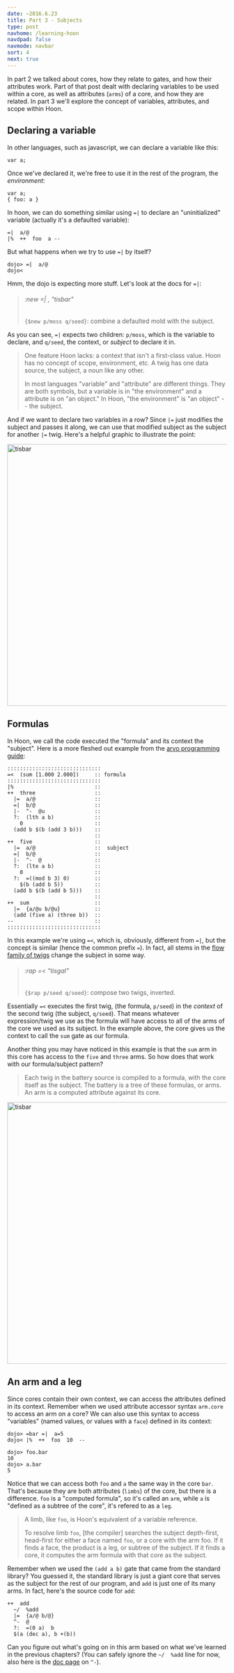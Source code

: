 ```yaml
---
date: ~2016.6.23
title: Part 3 - Subjects
type: post
navhome: /learning-hoon
navdpad: false
navmode: navbar
sort: 4
next: true
---
```


In part 2 we talked about cores, how they relate to gates, and how their attributes work. Part of that post dealt with declaring variables to be used within a core, as well as attributes (`arms`) of a core, and how they are related. In part 3 we'll explore the concept of variables, attributes, and scope within Hoon.

## Declaring a variable

In other languages, such as javascript, we can declare a variable  like this:

```
var a;
```

Once we've declared it, we're free to use it in the rest of the program, the *environment*:

```
var a;
{ foo: a }
```

In hoon, we can do something similar using `=|` to declare an "uninitialized" variable (actually it's a defaulted variable):

```
=|  a/@
|%  ++  foo  a --
```

But what happens when we try to use `=|` by itself?

```
dojo> =|  a/@
dojo<
```

Hmm, the dojo is expecting more stuff. Let's look at the docs for `=|`:

> ###### :new =| , "tisbar"
> `{$new p/moss q/seed}`: combine a defaulted mold with the subject.

As you can see, `=|` expects two children: `p/moss`, which is the variable to declare, and `q/seed`, the context, or *subject* to declare it in. 

> One feature Hoon lacks: a context that isn't a first-class value. Hoon has no concept of scope, environment, etc. A twig has one data source, the subject, a noun like any other.
>
> In most languages "variable" and "attribute" are different things. They are both symbols, but a variable is in "the environment" and a attribute is on "an object." In Hoon, "the environment" is "an object" -- the subject.

And if we want to declare two variables in a row? Since `|=` just modifies the subject and passes it along, we can use that modified subject as the subject for another `|=` twig. Here's a helpful graphic to illustrate the point:

<img src="https://dl.dropboxusercontent.com/s/k1qnge5s0e99j63/tisbar.png" alt="tisbar" width="600"/>

## Formulas

In Hoon, we call the code executed the "formula" and its context the "subject". Here is a more fleshed out example from the [arvo programming guide](http://urbit.org/docs/arvo/subject/):

```
::::::::::::::::::::::::::::::
=<  (sum [1.000 2.000])     :: formula
::::::::::::::::::::::::::::::
|%                          ::
++  three                   ::
  |=  a/@                   ::
  =|  b/@                   ::
  |-  ^-  @u                ::
  ?:  (lth a b)             ::
    0                       ::
  (add b $(b (add 3 b)))    ::
                            ::
++  five                    ::
  |=  a/@                   ::  subject
  =|  b/@                   ::
  |-  ^-  @                 ::
  ?:  (lte a b)             ::
    0                       ::
  ?:  =((mod b 3) 0)        ::
    $(b (add b 5))          ::
  (add b $(b (add b 5)))    ::
                            ::
++  sum                     ::
  |=  {a/@u b/@u}           ::
  (add (five a) (three b))  ::
--                          ::
::::::::::::::::::::::::::::::
```

In this example we're using `=<`, which is, obviously, different from `=|`, but the concept is similar (hence the common prefix `=`). In fact, all stems in the [flow family of twigs](http://urbit.org/docs/hoon/twig/tis-flow/) change the subject in some way.

> ###### :rap =< "tisgal"
> `{$rap p/seed q/seed}`: compose two twigs, inverted.

Essentially `=<` executes the first twig, (the formula, `p/seed`) in the *context* of the second twig (the subject, `q/seed`). That means whatever expression/twig we use as the formula will have access to all of the arms of the core we used as its subject. In the example above, the core gives us the context to call the `sum` gate as our formula.

Another thing you may have noticed in this example is that the `sum` arm in this core has access to the `five` and `three` arms. So how does that work with our formula/subject pattern?

> Each twig in the battery source is compiled to a formula, with the core itself as the subject. The battery is a tree of these formulas, or arms. An arm is a computed attribute against its core.

<img src="https://dl.dropboxusercontent.com/s/gvfu7hxjbjmxvtr/core.png" alt="tisbar" width="600"/>

## An arm and a leg

Since cores contain their own context, we can access the attributes defined in its context. Remember when we used attribute accessor syntax `arm.core` to access an arm on a core? We can also use this syntax to access "variables" (named values, or values with a `face`) defined in its context:

```
dojo> =bar =|  a=5
dojo< |%  ++  foo  10  --

dojo> foo.bar
10
dojo> a.bar
5
```

Notice that we can access both `foo` and `a` the same way in the core `bar`. That's because they are both attributes (`limbs`) of the core, but there is a difference. `foo` is a "computed formula", so it's called an `arm`, while `a` is "defined as a subtree of the core", it's refered to as a `leg`.

> A limb, like `foo`, is Hoon's equivalent of a variable reference.
>
> To resolve limb `foo`, [the compiler] searches the subject depth-first, head-first for either a face named `foo`, or a core with the arm foo. If it finds a face, the product is a leg, or subtree of the subject. If it finds a core, it computes the arm formula with that core as the subject.

Remember when we used the `(add a b)` gate that came from the standard library? You guessed it, the standard library is just a giant core that serves as the subject for the rest of our program, and `add` is just one of its many arms. In fact, here's the source code for `add`:

```
++  add
  ~/  %add
  |=  {a/@ b/@}
  ^-  @
  ?:  =(0 a)  b
  $(a (dec a), b +(b))
```

Can you figure out what's going on in this arm based on what we've learned in the previous chapters? (You can safely ignore the `~/  %add` line for now, also here is the [doc page](http://urbit.org/docs/hoon/twig/ket-cast/hep-cast/) on `^-`).
